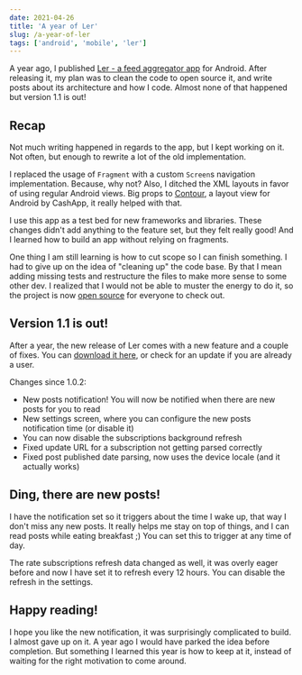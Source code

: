 ```yaml
---
date: 2021-04-26
title: 'A year of Ler'
slug: /a-year-of-ler
tags: ['android', 'mobile', 'ler']
---
```


A year ago, I published [Ler - a feed aggregator app](https://luisramos.dev/ler-rss-aggregator-for-android) for Android. After releasing it, my plan was to clean the code to open source it, and write posts about its architecture and how I code. Almost none of that happened but version 1.1 is out!

## Recap

Not much writing happened in regards to the app, but I kept working on it. Not often, but enough to rewrite a lot of the old implementation.

I replaced the usage of `Fragment` with a custom `Screen`s navigation implementation. Because, why not? Also, I ditched the XML layouts in favor of using regular Android views. Big props to [Contour](https://github.com/cashapp/contour), a layout view for Android by CashApp, it really helped with that.

I use this app as a test bed for new frameworks and libraries. These changes didn't add anything to the feature set, but they felt really good! And I learned how to build an app without relying on fragments.

One thing I am still learning is how to cut scope so I can finish something. I had to give up on the idea of "cleaning up" the code base. By that I mean adding missing tests and restructure the files to make more sense to some other dev. I realized that I would not be able to muster the energy to do it, so the project is now [open source](https://github.com/Orgmir/ler-android) for everyone to check out.

## Version 1.1 is out!

After a year, the new release of Ler comes with a new feature and a couple of fixes. You can [download it here](https://play.google.com/store/apps/details?id=app.luisramos.ler), or check for an update if you are already a user.

Changes since 1.0.2:

- New posts notification! You will now be notified when there are new posts for you to read
- New settings screen, where you can configure the new posts notification time (or disable it)
- You can now disable the subscriptions background refresh
- Fixed update URL for a subscription not getting parsed correctly
- Fixed post published date parsing, now uses the device locale (and it actually works)

## Ding, there are new posts!

I have the notification set so it triggers about the time I wake up, that way I don't miss any new posts. It really helps me stay on top of things, and I can read posts while eating breakfast ;) You can set this to trigger at any time of day.

The rate subscriptions refresh data changed as well, it was overly eager before and now I have set it to refresh every 12 hours. You can disable the refresh in the settings.

## Happy reading!

I hope you like the new notification, it was surprisingly complicated to build. I almost gave up on it. A year ago I would have parked the idea before completion. But something I learned this year is how to keep at it, instead of waiting for the right motivation to come around.
